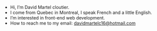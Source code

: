 - Hi, I’m David Martel cloutier.
- I come from Quebec in Montreal, I speak French and a little English.
- I’m interested in front-end web development.
- How to reach me to my email: davidmartelc16@hotmail.com

<!---
D4V3C0D3/D4V3C0D3 is a ✨ special ✨ repository because its `README.md` (this file) appears on your GitHub profile.
You can click the Preview link to take a look at your changes.
--->
